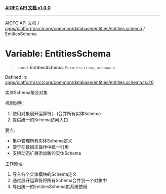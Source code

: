 [**AIOFC API 文档 v1.0.0**](../../../../../../../../../README.md)

***

[AIOFC API 文档](../../../../../../../../../modules.md) / [apps/platform/src/core/common/database/entities/entities.schema](../README.md) / EntitiesSchema

# Variable: EntitiesSchema

> `const` **EntitiesSchema**: `Record`\<`string`, `unknown`\>

Defined in: [apps/platform/src/core/common/database/entities/entities.schema.ts:20](https://github.com/aiofc-nx/aiofc-server-20250113/blob/c42968e9d610c830827b0ce80268360670d99c8b/apps/platform/src/core/common/database/entities/entities.schema.ts#L20)

实体Schema聚合对象

机制说明:
1. 使用对象展开运算符(...)合并所有实体Schema
2. 提供统一的Schema访问入口

要点:
- 集中管理所有实体Schema定义
- 便于在数据库操作中统一引用
- 支持动态扩展添加新的实体Schema

工作原理:
1. 导入各个实体模块的Schema定义
2. 通过展开运算符将所有Schema合并到一个对象中
3. 导出统一的EntitiesSchema供系统使用
